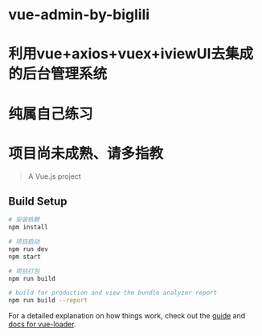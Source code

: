 # vue-admin-by-biglili
# 利用vue+axios+vuex+iviewUI去集成的后台管理系统
# 纯属自己练习
# 项目尚未成熟、请多指教

> A Vue.js project

## Build Setup

``` bash
# 安装依赖
npm install

# 项目启动
npm run dev
npm start

# 项目打包
npm run build

# build for production and view the bundle analyzer report
npm run build --report
```

For a detailed explanation on how things work, check out the [guide](http://vuejs-templates.github.io/webpack/) and [docs for vue-loader](http://vuejs.github.io/vue-loader).
